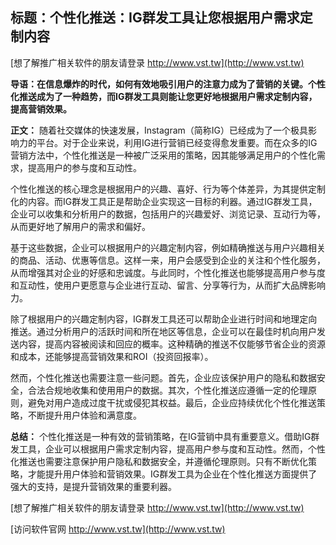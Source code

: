## **标题：个性化推送：IG群发工具让您根据用户需求定制内容**

[想了解推广相关软件的朋友请登录 http://www.vst.tw](http://www.vst.tw)

**导语：在信息爆炸的时代，如何有效地吸引用户的注意力成为了营销的关键。个性化推送成为了一种趋势，而IG群发工具则能让您更好地根据用户需求定制内容，提高营销效果。**

**正文：**
随着社交媒体的快速发展，Instagram（简称IG）已经成为了一个极具影响力的平台。对于企业来说，利用IG进行营销已经变得愈发重要。而在众多的IG营销方法中，个性化推送是一种被广泛采用的策略，因其能够满足用户的个性化需求，提高用户的参与度和互动性。

个性化推送的核心理念是根据用户的兴趣、喜好、行为等个体差异，为其提供定制化的内容。而IG群发工具正是帮助企业实现这一目标的利器。通过IG群发工具，企业可以收集和分析用户的数据，包括用户的兴趣爱好、浏览记录、互动行为等，从而更好地了解用户的需求和偏好。

基于这些数据，企业可以根据用户的兴趣定制内容，例如精确推送与用户兴趣相关的商品、活动、优惠等信息。这样一来，用户会感受到企业的关注和个性化服务，从而增强其对企业的好感和忠诚度。与此同时，个性化推送也能够提高用户参与度和互动性，使用户更愿意与企业进行互动、留言、分享等行为，从而扩大品牌影响力。

除了根据用户的兴趣定制内容，IG群发工具还可以帮助企业进行时间和地理定向推送。通过分析用户的活跃时间和所在地区等信息，企业可以在最佳时机向用户发送内容，提高内容被阅读和回应的概率。这种精确的推送不仅能够节省企业的资源和成本，还能够提高营销效果和ROI（投资回报率）。

然而，个性化推送也需要注意一些问题。首先，企业应该保护用户的隐私和数据安全，合法合规地收集和使用用户的数据。其次，个性化推送应遵循一定的伦理原则，避免对用户造成过度干扰或侵犯其权益。最后，企业应持续优化个性化推送策略，不断提升用户体验和满意度。

**总结：**
个性化推送是一种有效的营销策略，在IG营销中具有重要意义。借助IG群发工具，企业可以根据用户需求定制内容，提高用户参与度和互动性。然而，个性化推送也需要注意保护用户隐私和数据安全，并遵循伦理原则。只有不断优化策略，才能提升用户体验和营销效果。IG群发工具为企业在个性化推送方面提供了强大的支持，是提升营销效果的重要利器。

[想了解推广相关软件的朋友请登录 http://www.vst.tw](http://www.vst.tw)


[访问软件官网 http://www.vst.tw](http://www.vst.tw)
